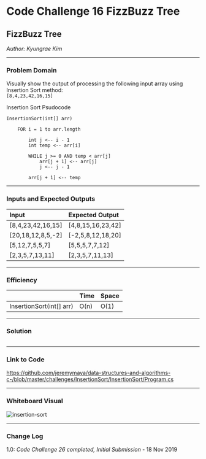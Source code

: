 # Code Challenge 16 FizzBuzz Tree

## FizzBuzz Tree
*Author: Kyungrae Kim*

---

### Problem Domain
Visually show the output of processing the following input array using Insertion Sort method:  
`[8,4,23,42,16,15]`

Insertion Sort Psudocode
```
InsertionSort(int[] arr)
  
    FOR i = 1 to arr.length
    
        int j <-- i - 1
        int temp <-- arr[i]
      
        WHILE j >= 0 AND temp < arr[j]
            arr[j + 1] <-- arr[j]
            j <-- j - 1
        
        arr[j + 1] <-- temp
```

---

### Inputs and Expected Outputs
| Input | Expected Output |
| :----------- |:----------- |
| [8,4,23,42,16,15] | [4,8,15,16,23,42] |
| [20,18,12,8,5,-2] | [-2,5,8,12,18,20] |
| [5,12,7,5,5,7] | [5,5,5,7,7,12] |
| [2,3,5,7,13,11] | [2,3,5,7,11,13] |

---

### Efficiency
| | Time | Space |
|:-- | :----------- | :----------- |
| InsertionSort(int[] arr) | O(n) | O(1) |

---

### Solution
```C#

```

---

### Link to Code
https://github.com/jeremymaya/data-structures-and-algorithms-c-/blob/master/challenges/InsertionSort/InsertionSort/Program.cs

---

### Whiteboard Visual
![insertion-sort](https://github.com/jeremymaya/data-structures-and-algorithms-c-/blob/master/assets/insertion-sort.jpg)

---

### Change Log
1.0: *Code Challenge 26 completed, Initial Submission* - 18 Nov 2019
